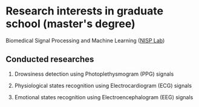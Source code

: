 # Research interests in graduate school (master's degree)

Biomedical Signal Processing and Machine Learning
([NISP Lab](https://sites.google.com/view/nisplab/home))


## Conducted researches

1. Drowsiness detection using Photoplethysmogram (PPG) signals

2. Physiological states recognition using Electrocardiogram (ECG) signals

3. Emotional states recognition using Electroencephalogram (EEG) signals
